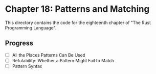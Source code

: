 # Chapter 18: Patterns and Matching

This directory contains the code for the eighteenth chapter of "The Rust
Programming Language".

## Progress

- [ ] All the Places Patterns Can Be Used
- [ ] Refutability: Whether a Pattern Might Fail to Match
- [ ] Pattern Syntax